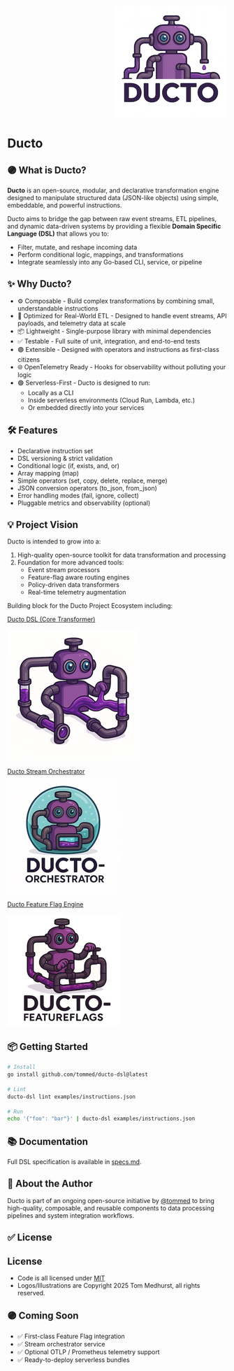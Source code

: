 <p align="right">
<img alt="Ducto Logo" src="./assets/ducto-logo-small.png"/>
</p>

# Ducto

## 🟣 What is Ducto?
**Ducto** is an open-source, modular, and declarative transformation engine designed to manipulate structured data (JSON-like objects) using simple, embeddable, and powerful instructions.

Ducto aims to bridge the gap between raw event streams, ETL pipelines, and dynamic data-driven systems by providing a flexible **Domain Specific Language (DSL)** that allows you to:
- Filter, mutate, and reshape incoming data
- Perform conditional logic, mappings, and transformations
- Integrate seamlessly into any Go-based CLI, service, or pipeline

## ✨ Why Ducto?
- ⚙ Composable - Build complex transformations by combining small, understandable instructions
- 🚀 Optimized for Real-World ETL - Designed to handle event streams, API payloads, and telemetry data at scale
- 📦 Lightweight - Single-purpose library with minimal dependencies
- ✅ Testable - Full suite of unit, integration, and end-to-end tests
- 🟣 Extensible - Designed with operators and instructions as first-class citizens
- 🌐 OpenTelemetry Ready - Hooks for observability without polluting your logic
- 🟢 Serverless-First - Ducto is designed to run:
  - Locally as a CLI
  - Inside serverless environments (Cloud Run, Lambda, etc.)
  - Or embedded directly into your services

## 🛠️ Features
- Declarative instruction set
- DSL versioning & strict validation
- Conditional logic (if, exists, and, or)
- Array mapping (map)
- Simple operators (set, copy, delete, replace, merge)
- JSON conversion operators (to_json, from_json)
- Error handling modes (fail, ignore, collect)
- Pluggable metrics and observability (optional)

## 💡 Project Vision
Ducto is intended to grow into a:

1. High-quality open-source toolkit for data transformation and processing
1. Foundation for more advanced tools:
   - Event stream processors
   - Feature-flag aware routing engines
   - Policy-driven data transformers
   - Real-time telemetry augmentation
  
Building block for the Ducto Project Ecosystem including:

[Ducto DSL (Core Transformer)](https://github.com/tommed/ducto-dsl)

![Ducto DSL](./assets/ducto-dsl-small.png)

[Ducto Stream Orchestrator](https://github.com/tommed/ducto-orchestrator)

![Ducto Orchestrator](./assets/ducto-orchestrator-logo-small.jpg)

[Ducto Feature Flag Engine](https://github.com/tommed/ducto-featureflags)

![Ducto Feature Flags](./assets/ducto-featureflags-logo-small.png)

## 📦 Getting Started
```bash
# Install
go install github.com/tommed/ducto-dsl@latest

# Lint
ducto-dsl lint examples/instructions.json

# Run
echo '{"foo": "bar"}' | ducto-dsl examples/instructions.json
```

## 📚 Documentation
Full DSL specification is available in [specs.md](https://github.com/tommed/ducto-dsl/blob/main/docs/specs.md).

## 🧰 About the Author
Ducto is part of an ongoing open-source initiative by [@tommed](https://linkedin.com/in/tommed) to bring high-quality, composable, and reusable components to data processing pipelines and system integration workflows.

## ✅ License
## License

- Code is all licensed under [MIT](https://github.com/tommed/ducto-dsl/blob/main/LICENSE)
- Logos/Illustrations are Copyright 2025 Tom Medhurst, all rights reserved.

## 🟣 Coming Soon
- ✅ First-class Feature Flag integration
- ✅ Stream orchestrator service
- ✅ Optional OTLP / Prometheus telemetry support
- ✅ Ready-to-deploy serverless bundles
